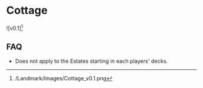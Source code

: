 # Cottage

![v0.1][^1]

[^1]: /Landmark/Images/Cottage_v0.1.png

## FAQ

- Does not apply to the Estates starting in each players' decks.
